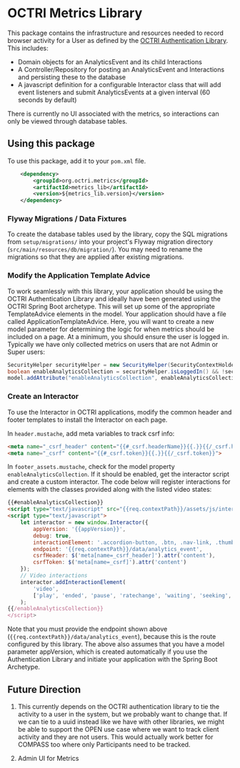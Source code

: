 # OCTRI Metrics Library

This package contains the infrastructure and resources needed to record browser activity for a User as defined by the [OCTRI Authentication Library](https://github.com/OHSU-OCTRI/authentication-lib). This includes:

* Domain objects for an AnalyticsEvent and its child Interactions
* A Controller/Repository for posting an AnalyticsEvent and Interactions and persisting these to the database
* A javascript definition for a configurable Interactor class that will add event listeners and submit AnalyticsEvents at a given interval (60 seconds by default)

There is currently no UI associated with the metrics, so interactions can only be viewed through database tables.

## Using this package

To use this package, add it to your `pom.xml` file.

```xml
	<dependency>
		<groupId>org.octri.metrics</groupId>
		<artifactId>metrics_lib</artifactId>
		<version>${metrics_lib.version}</version>
	</dependency>
```

### Flyway Migrations / Data Fixtures

To create the database tables used by the library, copy the SQL migrations from `setup/migrations/` into your project's Flyway migration directory (`src/main/resources/db/migration/`). You may need to rename the migrations so that they are applied after existing migrations.

### Modify the Application Template Advice

To work seamlessly with this library, your application should be using the OCTRI Authentication Library and ideally have been generated using the OCTRI Spring Boot archetype. This will set up some of the appropriate TemplateAdvice elements in the model. Your application should have a file called ApplicationTemplateAdvice. Here, you will want to create a new model parameter for determining the logic for when metrics should be included on a page. At a minimum, you should ensure the user is logged in. Typically we have only collected metrics on users that are not Admin or Super users:

```java
SecurityHelper securityHelper = new SecurityHelper(SecurityContextHolder.getContext());
boolean enableAnalyticsCollection = securityHelper.isLoggedIn() && !securityHelper.isAdminOrSuper();
model.addAttribute("enableAnalyticsCollection", enableAnalyticsCollection);
```

### Create an Interactor

To use the Interactor in OCTRI applications, modify the common header and footer templates to install the Interactor on each page.

In `header.mustache`, add meta variables to track csrf info:

```html
<meta name="_csrf_header" content="{{#_csrf.headerName}}{{.}}{{/_csrf.headerName}}">
<meta name="_csrf" content="{{#_csrf.token}}{{.}}{{/_csrf.token}}">
```

In `footer_assets.mustache`, check for the model property `enableAnalyticsCollection`. If it should be enabled, get the interactor script and create a custom interactor. The code below will register interactions for elements with the classes provided along with the listed video states:

```html
{{#enableAnalyticsCollection}}
<script type="text/javascript" src="{{req.contextPath}}/assets/js/interactor.js"></script>
<script type="text/javascript">
	let interactor = new window.Interactor({
		appVersion: '{{appVersion}}',
		debug: true,
		interactionElement: '.accordion-button, .btn, .nav-link, .thumbnail',
		endpoint: '{{req.contextPath}}/data/analytics_event',
		csrfHeader: $('meta[name=_csrf_header]').attr('content'),
		csrfToken: $('meta[name=_csrf]').attr('content')
	});
	// Video interactions
	interactor.addInteractionElement(
		'video',
		['play', 'ended', 'pause', 'ratechange', 'waiting', 'seeking', 'seeked']
	);
{{/enableAnalyticsCollection}}
</script>
```

Note that you must provide the endpoint shown above (`{{req.contextPath}}/data/analytics_event`), because this is the route configured by this library. The above also assumes that you have a model parameter appVersion, which is created automatically if you use the Authentication Library and initiate your application with the Spring Boot Archetype.

## Future Direction

1. This currently depends on the OCTRI authentication library to tie the activity to a user in the system, but we probably want to change that. If we can tie to a uuid instead like we have with other libraries, we might be able to support the OPEN use case where we want to track client activity and they are not users. This would actually work better for COMPASS too where only Participants need to be tracked.

2. Admin UI for Metrics



